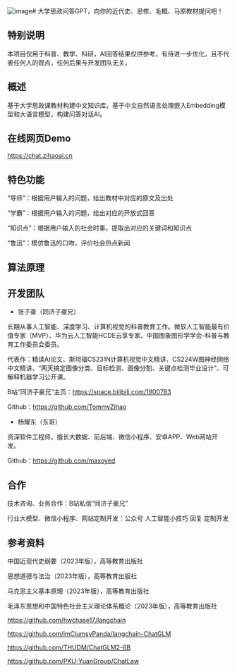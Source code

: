 ![image](https://github.com/TommyZihao/ChatMarx/assets/36354458/b2f2f85f-5183-4e13-96f8-77e9cedd82ca)# 大学思政问答GPT，向你的近代史、思修、毛概、马原教材提问吧！

## 特别说明

本项目仅用于科普、教学、科研，AI回答结果仅供参考，有待进一步优化，且不代表任何人的观点，任何后果与开发团队无关。

## 概述

基于大学思政课教材构建中文知识库，基于中文自然语言处理嵌入Embedding模型和大语言模型，构建问答对话AI。

## 在线网页Demo

https://chat.zihaoai.cn

## 特色功能

“导师”：根据用户输入的问题，给出教材中对应的原文及出处

“学霸”：根据用户输入的问题，给出对应的开放式回答

“知识点”：根据用户输入的社会时事，提取出对应的关键词和知识点

“鲁迅”：模仿鲁迅的口吻，评价社会热点新闻

## 算法原理


## 开发团队

- 张子豪（同济子豪兄）

长期从事人工智能、深度学习、计算机视觉的科普教育工作。微软人工智能最有价值专家（MVP）、华为云人工智能HCDE云享专家、中国图象图形学学会-科普与教育工作委员会委员。

代表作：精读AI论文、斯坦福CS231N计算机视觉中文精讲、CS224W图神经网络中文精讲、“两天搞定图像分类、目标检测、图像分割、关键点检测毕业设计”、可解释机器学习公开课。

B站“同济子豪兄”主页：https://space.bilibili.com/1900783

Github：https://github.com/TommyZihao

- 杨耀东（东哥）

资深软件工程师，擅长大数据、前后端、微信小程序、安卓APP、Web网站开发。

Github：https://github.com/maxoyed

## 合作

技术咨询、业务合作：B站私信“同济子豪兄”

行业大模型、微信小程序、网站定制开发：公众号 人工智能小技巧 回复 定制开发

## 参考资料

中国近现代史纲要（2023年版），高等教育出版社

思想道德与法治（2023年版），高等教育出版社

马克思主义基本原理（2023年版），高等教育出版社

毛泽东思想和中国特色社会主义理论体系概论（2023年版），高等教育出版社

https://github.com/hwchase17/langchain

https://github.com/imClumsyPanda/langchain-ChatGLM

https://github.com/THUDM/ChatGLM2-6B

https://github.com/PKU-YuanGroup/ChatLaw




